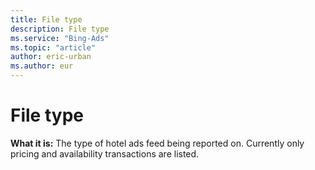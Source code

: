 ```yaml
---
title: File type
description: File type
ms.service: "Bing-Ads"
ms.topic: "article"
author: eric-urban
ms.author: eur
---
```


# File type

**What it is:** The type of hotel ads feed being reported on. Currently only pricing and availability transactions are listed.


